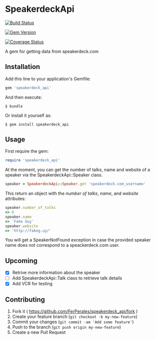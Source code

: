 # SpeakerdeckApi

[![Build Status](https://travis-ci.org/FerPerales/speakerdeck_api.png?branch=master)](https://travis-ci.org/FerPerales/speakerdeck_api)

[![Gem Version](https://badge.fury.io/rb/speakerdeck_api.png)](http://badge.fury.io/rb/speakerdeck_api)

[![Coverage Status](https://coveralls.io/repos/FerPerales/speakerdeck_api/badge.png)](https://coveralls.io/r/FerPerales/speakerdeck-api)

A gem for getting data from speakerdeck.com

## Installation

Add this line to your application's Gemfile:

```ruby
gem 'speakerdeck_api'
```

And then execute:

    $ bundle

Or install it yourself as:

    $ gem install speakerdeck_api

## Usage

First require the gem:

```ruby
require 'speakerdeck_api'
```

At the moment, you can get the number of talks, name and website of a speaker via the
SpeakerdeckApi::Speaker class.

```ruby
speaker = SpeakerdeckApi::Speaker.get 'speakerdeck.com_username'
```

This return an object with the *number of talks*, *name*, and *website* attributes:

```ruby
speaker.number_of_talks
=> 8
speaker.name
=> 'Fake Guy'
speaker.website
=> 'http://fakeg.uy/'
```

You will get a SpeakerNotFound exception in case the provided speaker
name does not correspond to a speackerdeck.com user.

## Upcoming

- [x] Retrive more information about the speaker
- [ ] Add SpeakerdeckApi::Talk class to retrieve talk details
- [x] Add VCR for testing

## Contributing

1. Fork it ( https://github.com/FerPerales/speakerdeck_api/fork )
2. Create your feature branch (`git checkout -b my-new-feature`)
3. Commit your changes (`git commit -am 'Add some feature'`)
4. Push to the branch (`git push origin my-new-feature`)
5. Create a new Pull Request
